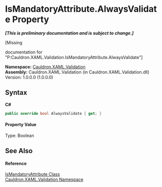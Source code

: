 # IsMandatoryAttribute.AlwaysValidate Property 
 _**\[This is preliminary documentation and is subject to change.\]**_

\[Missing <summary> documentation for "P:Cauldron.XAML.Validation.IsMandatoryAttribute.AlwaysValidate"\]

**Namespace:**&nbsp;<a href="N_Cauldron_XAML_Validation">Cauldron.XAML.Validation</a><br />**Assembly:**&nbsp;Cauldron.XAML.Validation (in Cauldron.XAML.Validation.dll) Version: 1.0.0.0 (1.0.0.0)

## Syntax

**C#**<br />
``` C#
public override bool AlwaysValidate { get; }
```


#### Property Value
Type: Boolean

## See Also


#### Reference
<a href="T_Cauldron_XAML_Validation_IsMandatoryAttribute">IsMandatoryAttribute Class</a><br /><a href="N_Cauldron_XAML_Validation">Cauldron.XAML.Validation Namespace</a><br />